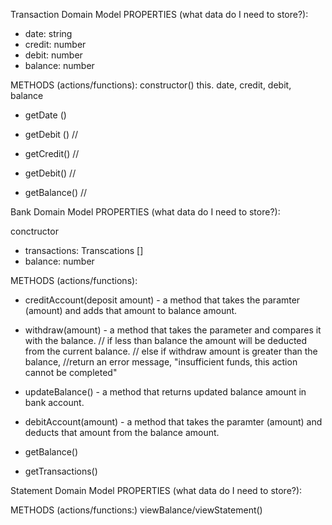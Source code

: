 Transaction Domain Model
PROPERTIES (what data do I need to store?):

- date: string
- credit: number
- debit: number
- balance: number

METHODS (actions/functions):
constructor()
this. date, credit, debit, balance

- getDate ()

- getDebit () //

- getCredit() //

- getDebit() //

- getBalance() //

<!-- setTransactions() - a method that gets this.date, credit, debit and balance and returns it as an object with key values in an array??

deposits or withdrawls in this class
this.amount this.transactiontype -->

Bank Domain Model
PROPERTIES (what data do I need to store?):

conctructor 
- transactions: Transcations []
- balance: number

METHODS (actions/functions):

- creditAccount(deposit amount) - a method that takes the paramter (amount) and adds that amount to balance amount.

- withdraw(amount) - a method that takes the parameter and compares it with the balance.
// if less than balance the amount will be deducted from the current balance.
// else if withdraw amount is greater than the balance,
//return an error message, "insufficient funds, this action cannot be completed"

- updateBalance() - a method that returns updated balance amount in bank account. 

- debitAccount(amount) -  a method that takes the paramter (amount) and deducts that amount from the balance amount.

- getBalance()
- getTransactions()

<!-- // return updated balance maybe?? -->



<!-- getTransactions() or acccountSatement - a method that gets the data from the transactions class and shows an overview (array of objects) of the transaction history.  -->


Statement Domain Model
PROPERTIES (what data do I need to store?):

METHODS (actions/functions:)
viewBalance/viewStatement()